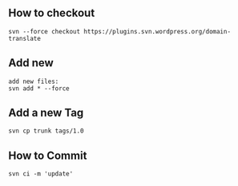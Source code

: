 ## How to checkout 

```
svn --force checkout https://plugins.svn.wordpress.org/domain-translate
```

## Add new 
```
add new files: 
svn add * --force
```

## Add a new Tag
```
svn cp trunk tags/1.0
```

## How to Commit 
```
svn ci -m 'update'
```
